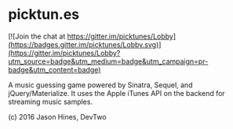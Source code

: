 # picktun.es

[![Join the chat at https://gitter.im/picktunes/Lobby](https://badges.gitter.im/picktunes/Lobby.svg)](https://gitter.im/picktunes/Lobby?utm_source=badge&utm_medium=badge&utm_campaign=pr-badge&utm_content=badge)

A music guessing game powered by Sinatra, Sequel, and jQuery/Materialize.  It uses
the Apple iTunes API on the backend for streaming music samples.

(c) 2016 Jason Hines, DevTwo
